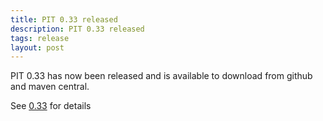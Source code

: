 ```yaml
---
title: PIT 0.33 released
description: PIT 0.33 released
tags: release
layout: post
---
```


<!--permalink: /posts/2014/02/19/release_0.33-->

PIT 0.33 has now been released and is available to download from github and maven central.

<!-- more -->

See [0.33](https://github.com/hcoles/pitest/releases/tag/pitest-parent-0.33) for details



